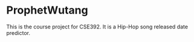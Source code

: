 # ProphetWutang

This is the course project for CSE392. It is a Hip-Hop song released date predictor. 
